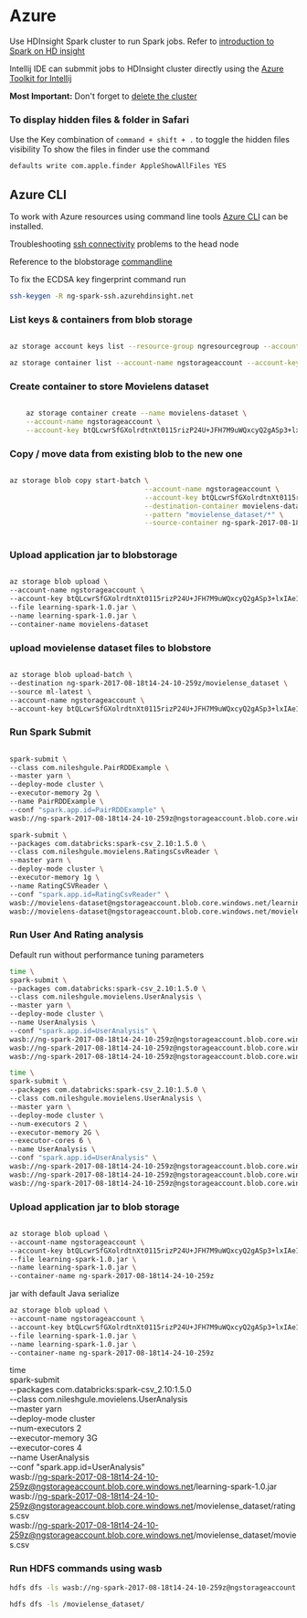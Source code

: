 # Azure

Use HDInsight Spark cluster to run Spark jobs. Refer to [introduction to Spark on HD insight](https://docs.microsoft.com/en-us/azure/hdinsight/hdinsight-apache-spark-overview)

Intellij IDE can submmit jobs to HDInsight cluster directly using the [Azure Toolkit for Intellij](https://docs.microsoft.com/en-us/azure/hdinsight/hdinsight-apache-spark-intellij-tool-plugin)

**Most Important:** Don't forget to [delete the cluster](https://docs.microsoft.com/en-us/azure/hdinsight/hdinsight-delete-cluster)

### To display hidden files & folder in Safari
Use the Key combination of `command + shift + .` to toggle the hidden files visibility
To show the files in finder use the command
```bash
defaults write com.apple.finder AppleShowAllFiles YES
```

## Azure CLI
To work with Azure resources using command line tools [Azure CLI](https://docs.microsoft.com/en-sg/cli/azure/install-azure-cli) can be installed.

Troubleshooting [ssh connectivity](https://github.com/twright-msft/azure-content/blob/master/articles/hdinsight/hdinsight-hadoop-linux-use-ssh-unix.md) problems to the head node

Reference to the blobstorage [commandline](https://docs.microsoft.com/en-us/cli/azure/storage/blob#uploads)

To fix the ECDSA key fingerprint command run
```bash
ssh-keygen -R ng-spark-ssh.azurehdinsight.net
```

### List keys & containers from blob storage

```bash

az storage account keys list --resource-group ngresourcegroup --account-name ngstorageaccount

az storage container list --account-name ngstorageaccount --account-key btQLcwrSfGXolrdtnXt0115rizP24U+JFH7M9uWQxcyQ2gASp3+lxIAe1+44U4JFMvBH8ZDZT30TJh5q4p0lIg==

```

### Create container to store Movielens dataset
```bash

    az storage container create --name movielens-dataset \
    --account-name ngstorageaccount \
    --account-key btQLcwrSfGXolrdtnXt0115rizP24U+JFH7M9uWQxcyQ2gASp3+lxIAe1+44U4JFMvBH8ZDZT30TJh5q4p0lIg==

```

### Copy / move data from existing blob to the new one

```bash

az storage blob copy start-batch \
                                 --account-name ngstorageaccount \
                                 --account-key btQLcwrSfGXolrdtnXt0115rizP24U+JFH7M9uWQxcyQ2gASp3+lxIAe1+44U4JFMvBH8ZDZT30TJh5q4p0lIg== \
                                 --destination-container movielens-dataset \
                                 --pattern "movielense_dataset/*" \
                                 --source-container ng-spark-2017-08-18t14-24-10-259z
                                 
```

### Upload application jar to blobstorage
```bash

az storage blob upload \
--account-name ngstorageaccount \
--account-key btQLcwrSfGXolrdtnXt0115rizP24U+JFH7M9uWQxcyQ2gASp3+lxIAe1+44U4JFMvBH8ZDZT30TJh5q4p0lIg== \
--file learning-spark-1.0.jar \
--name learning-spark-1.0.jar \
--container-name movielens-dataset

```

### upload movielense dataset files to blobstore

```bash

az storage blob upload-batch \
--destination ng-spark-2017-08-18t14-24-10-259z/movielense_dataset \
--source ml-latest \
--account-name ngstorageaccount \
--account-key btQLcwrSfGXolrdtnXt0115rizP24U+JFH7M9uWQxcyQ2gASp3+lxIAe1+44U4JFMvBH8ZDZT30TJh5q4p0lIg==

``` 

### Run Spark Submit
```bash

spark-submit \
--class com.nileshgule.PairRDDExample \
--master yarn \
--deploy-mode cluster \
--executor-memory 2g \
--name PairRDDExample \
--conf "spark.app.id=PairRDDExample" \
wasb://ng-spark-2017-08-18t14-24-10-259z@ngstorageaccount.blob.core.windows.net/learning-spark-1.0.jar
```

```bash
spark-submit \
--packages com.databricks:spark-csv_2.10:1.5.0 \
--class com.nileshgule.movielens.RatingsCsvReader \
--master yarn \
--deploy-mode cluster \
--executor-memory 1g \
--name RatingCSVReader \
--conf "spark.app.id=RatingCsvReader" \
wasb://movielens-dataset@ngstorageaccount.blob.core.windows.net/learning-spark-1.0.jar \
wasb://movielens-dataset@ngstorageaccount.blob.core.windows.net/movielens-dataset/movielense_dataset/ratings.csv

```

### Run User And Rating analysis

Default run without performance tuning parameters
```bash
time \
spark-submit \
--packages com.databricks:spark-csv_2.10:1.5.0 \
--class com.nileshgule.movielens.UserAnalysis \
--master yarn \
--deploy-mode cluster \
--name UserAnalysis \
--conf "spark.app.id=UserAnalysis" \
wasb://ng-spark-2017-08-18t14-24-10-259z@ngstorageaccount.blob.core.windows.net/learning-spark-1.0.jar \
wasb://ng-spark-2017-08-18t14-24-10-259z@ngstorageaccount.blob.core.windows.net/movielense_dataset/ratings.csv \
wasb://ng-spark-2017-08-18t14-24-10-259z@ngstorageaccount.blob.core.windows.net/movielense_dataset/movies.csv
```

```bash
time \
spark-submit \
--packages com.databricks:spark-csv_2.10:1.5.0 \
--class com.nileshgule.movielens.UserAnalysis \
--master yarn \
--deploy-mode cluster \
--num-executors 2 \
--executor-memory 2G \
--executor-cores 6 \
--name UserAnalysis \
--conf "spark.app.id=UserAnalysis" \
wasb://ng-spark-2017-08-18t14-24-10-259z@ngstorageaccount.blob.core.windows.net/learning-spark-1.0.jar \
wasb://ng-spark-2017-08-18t14-24-10-259z@ngstorageaccount.blob.core.windows.net/movielense_dataset/ratings.csv \
wasb://ng-spark-2017-08-18t14-24-10-259z@ngstorageaccount.blob.core.windows.net/movielense_dataset/movies.csv
```

### Upload application jar to blob storage

```bash 

az storage blob upload \
--account-name ngstorageaccount \
--account-key btQLcwrSfGXolrdtnXt0115rizP24U+JFH7M9uWQxcyQ2gASp3+lxIAe1+44U4JFMvBH8ZDZT30TJh5q4p0lIg== \
--file learning-spark-1.0.jar \
--name learning-spark-1.0.jar \
--container-name ng-spark-2017-08-18t14-24-10-259z

```

jar with default Java serialize
```bash
az storage blob upload \
--account-name ngstorageaccount \
--account-key btQLcwrSfGXolrdtnXt0115rizP24U+JFH7M9uWQxcyQ2gASp3+lxIAe1+44U4JFMvBH8ZDZT30TJh5q4p0lIg== \
--file learning-spark-1.0.jar \
--name learning-spark-1.0.jar \
--container-name ng-spark-2017-08-18t14-24-10-259z
```

time \
spark-submit \
--packages com.databricks:spark-csv_2.10:1.5.0 \
--class com.nileshgule.movielens.UserAnalysis \
--master yarn \
--deploy-mode cluster \
--num-executors 2 \
--executor-memory 3G \
--executor-cores 4 \
--name UserAnalysis \
--conf "spark.app.id=UserAnalysis" \
wasb://ng-spark-2017-08-18t14-24-10-259z@ngstorageaccount.blob.core.windows.net/learning-spark-1.0.jar \
wasb://ng-spark-2017-08-18t14-24-10-259z@ngstorageaccount.blob.core.windows.net/movielense_dataset/ratings.csv \
wasb://ng-spark-2017-08-18t14-24-10-259z@ngstorageaccount.blob.core.windows.net/movielense_dataset/movies.csv

### Run HDFS commands using wasb

```bash
hdfs dfs -ls wasb://ng-spark-2017-08-18t14-24-10-259z@ngstorageaccount.blob.core.windows.net/movielense_dataset/

hdfs dfs -ls /movielense_dataset/
```

